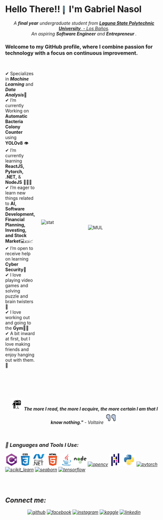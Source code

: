 <h1 align="left">Hello There!!<img 
src="./assets/lightsaber_blue.gif" 
alt="Hello There GIF" 
style="width: 1em; vertical-align: middle;">I'm Gabriel Nasol </h1>

<p align="center">
  <em>
    A <b>final year</b> undergraduate student from 
    <a href="https://www.facebook.com/LSPULBCOfficial"><b>Laguna State Polytechnic University</b>, - Los Baños</a>.<br> An aspiring <b>Software Engineer</b> and <b>Entrepreneur </b>.<br>
  </em>
</p>
<h3 align="left">Welcome to my GitHub profile, where I combine passion for technology with a focus on continuous improvement.</h3><br>

<div style="display: flex; align-items: center;">
  <div style="flex: 1; padding-right: 20px;">
    <p>
      ✔ Specializes in <em><strong>Machine Learning</strong></em> and <em><strong>Data Analysis</strong></em>🤖 <br>
      ✔ I’m currently Working on <strong>Automatic Bacteria Colony Counter</strong> using <strong>YOLOv8</strong> 👁<br>
      ✔ I’m currently learning <strong>ReactJS, Pytorch, .NET,</strong> &amp; <strong>NodeJS</strong> 👨🏻‍💻<br>
      ✔ I’m eager to learn new things related to <strong>AI, Software Development, Financial Planning, Investing, and Stock Market</strong>💻💵📈<br>
      ✔ I’m open to receive help on learning <strong>Cyber Security</strong>🤗<br>
      ✔ I love playing video games and solving puzzle and brain twisters</a>🤯<br>
      ✔ I love working out and going to the <strong>Gym</strong>💪🏻<br>
      ✔ A bit inward at first, but I love making friends and enjoy hanging out with them.🤝<br><br><br>
    </p>
  </div>
  <div style="display: flex; flex-direction: column; align-items: self-end;">
    <img width="400px" 
      alt="stat" 
      src="https://github-readme-streak-stats.herokuapp.com/?user=nasolgabriel&theme=highcontrast&hide_border=true"/>
    <img width="250px" 
      alt="MUL" 
      src="https://github-readme-stats.vercel.app/api/top-langs/?username=nasolgabriel&theme=highcontrast&hide_border=true&include_all_commits=true&count_private=true&layout=compact"/>
  </div>
</div>
<br>
<br>
<p align="center">
  <img src="./assets/Training.gif" width="40"> <b><i>The more I read, the more I acquire, the more certain I am that I know nothing."</b>
  <em><i> - Voltaire</em></i>  
  <img src="./assets/Quote.gif" width="40">
</p>
<br>
<h3 align="left">🚀 Languages and Tools I Use:</h3>
<p align="left">
  <a href="https://www.w3schools.com/cs/" target="_blank" rel="noreferrer">
    <img src="https://raw.githubusercontent.com/devicons/devicon/master/icons/csharp/csharp-original.svg" alt="csharp" width="40" height="40"/></a>
  <a href="https://www.w3schools.com/css/" target="_blank" rel="noreferrer">
    <img src="https://raw.githubusercontent.com/devicons/devicon/master/icons/css3/css3-original-wordmark.svg" alt="css3" width="40" height="40"/></a>
  <a href="https://dotnet.microsoft.com/" target="_blank" rel="noreferrer">
    <img src="https://raw.githubusercontent.com/devicons/devicon/master/icons/dot-net/dot-net-original-wordmark.svg" alt="dotnet" width="40" height="40"/></a>
  <a href="https://www.w3.org/html/" target="_blank" rel="noreferrer">
    <img src="https://raw.githubusercontent.com/devicons/devicon/master/icons/html5/html5-original-wordmark.svg" alt="html5" width="40" height="40"/></a>
  <a href="https://www.java.com" target="_blank" rel="noreferrer">
    <img src="https://raw.githubusercontent.com/devicons/devicon/master/icons/java/java-original.svg" alt="java" width="40" height="40"/></a>
  <a href="https://nodejs.org" target="_blank" rel="noreferrer">
    <img src="https://raw.githubusercontent.com/devicons/devicon/master/icons/nodejs/nodejs-original-wordmark.svg" alt="nodejs" width="40" height="40"/></a>
  <a href="https://opencv.org/" target="_blank" rel="noreferrer">
    <img src="https://www.vectorlogo.zone/logos/opencv/opencv-icon.svg" alt="opencv" width="40" height="40"/></a>
  <a href="https://pandas.pydata.org/" target="_blank" rel="noreferrer">
    <img src="https://raw.githubusercontent.com/devicons/devicon/2ae2a900d2f041da66e950e4d48052658d850630/icons/pandas/pandas-original.svg" alt="pandas" width="40" height="40"/></a>
  <a href="https://www.python.org" target="_blank" rel="noreferrer">
    <img src="https://raw.githubusercontent.com/devicons/devicon/master/icons/python/python-original.svg" alt="python" width="40" height="40"/></a>
  <a href="https://pytorch.org/" target="_blank" rel="noreferrer">
    <img src="https://www.vectorlogo.zone/logos/pytorch/pytorch-icon.svg" alt="pytorch" width="40" height="40"/></a>
  <a href="https://scikit-learn.org/" target="_blank" rel="noreferrer">
    <img src="https://upload.wikimedia.org/wikipedia/commons/0/05/Scikit_learn_logo_small.svg" alt="scikit_learn" width="40" height="40"/></a>
  <a href="https://seaborn.pydata.org/" target="_blank" rel="noreferrer">
    <img src="https://seaborn.pydata.org/_images/logo-mark-lightbg.svg" alt="seaborn" width="40" height="40"/></a>
  <a href="https://www.tensorflow.org" target="_blank" rel="noreferrer">
    <img src="https://www.vectorlogo.zone/logos/tensorflow/tensorflow-icon.svg" alt="tensorflow" width="40" height="40"/></a>
</p>
<br>
<br>
<h2 align="left">Connect me:</h2>
<div align="center">
  <a href="https://github.com/https://github.com/nasolgabriel" target="_blank">
  <img src=https://img.shields.io/badge/github-%2324292e.svg?&style=for-the-badge&logo=github&logoColor=white alt=github style="margin-bottom: 5px;" /></a>
  <a href="https://www.facebook.com/https://www.facebook.com/gabriel.nasol/" target="_blank">
  <img src=https://img.shields.io/badge/facebook-%232E87FB.svg?&style=for-the-badge&logo=facebook&logoColor=white alt=facebook style="margin-bottom: 5px;" /></a>
  <a href="https://instagram.com/https://www.instagram.com/gabb_gabbo/" target="_blank">
  <img src=https://img.shields.io/badge/instagram-%23000000.svg?&style=for-the-badge&logo=instagram&logoColor=white alt=instagram style="margin-bottom: 5px;" /></a>
  <a href="https://www.kaggle.com/https://www.kaggle.com/gabrielnasol" target="_blank">
  <img src=https://img.shields.io/badge/kaggle-%2344BAE8.svg?&style=for-the-badge&logo=kaggle&logoColor=white alt=kaggle style="margin-bottom: 5px;" /></a>
  <a href="https://linkedin.com/in/https://www.linkedin.com/in/gabriel-nasol-347520307/" target="_blank">
  <img src=https://img.shields.io/badge/linkedin-%231E77B5.svg?&style=for-the-badge&logo=linkedin&logoColor=white alt=linkedin style="margin-bottom: 5px;" /></a>  
</div>  
<p align="left"></p>
